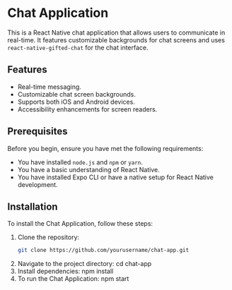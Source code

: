# Chat Application

This is a React Native chat application that allows users to communicate in real-time. It features customizable backgrounds for chat screens and uses `react-native-gifted-chat` for the chat interface.

## Features

- Real-time messaging.
- Customizable chat screen backgrounds.
- Supports both iOS and Android devices.
- Accessibility enhancements for screen readers.

## Prerequisites

Before you begin, ensure you have met the following requirements:
- You have installed `node.js` and `npm` or `yarn`.
- You have a basic understanding of React Native.
- You have installed Expo CLI or have a native setup for React Native development.

## Installation

To install the Chat Application, follow these steps:

1. Clone the repository:
   ```bash
   git clone https://github.com/yourusername/chat-app.git

2. Navigate to the project directory: cd chat-app
3. Install dependencies: npm install
4. To run the Chat Application: npm start
